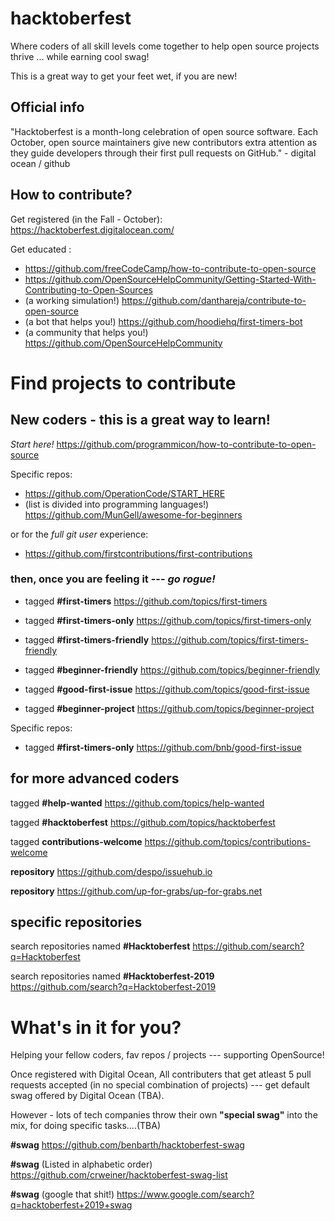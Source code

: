 # hacktoberfest
Where coders of all skill levels come together to help open source projects thrive ... while earning cool swag! 

This is a great way to get your feet wet, if you are new!  


## Official info
"Hacktoberfest is a month-long celebration of open source software. Each October, open source maintainers give new contributors extra attention as they guide developers through their first pull requests on GitHub." - digital ocean / github  

## How to contribute?

Get registered (in the Fall - October): https://hacktoberfest.digitalocean.com/

Get educated : 
- https://github.com/freeCodeCamp/how-to-contribute-to-open-source
- https://github.com/OpenSourceHelpCommunity/Getting-Started-With-Contributing-to-Open-Sources
- (a working simulation!) https://github.com/danthareja/contribute-to-open-source
- (a bot that helps you!) https://github.com/hoodiehq/first-timers-bot
- (a community that helps you!) https://github.com/OpenSourceHelpCommunity
# Find projects to contribute

## New coders - this is a great way to learn!

*Start here!* https://github.com/programmicon/how-to-contribute-to-open-source
 
 Specific repos:  
 - https://github.com/OperationCode/START_HERE
 - (list is divided into programming languages!) https://github.com/MunGell/awesome-for-beginners
 
  or for the *full git user* experience: 
 - https://github.com/firstcontributions/first-contributions
 

 ### then, once you are feeling it --- *go rogue!*

 - tagged **#first-timers** https://github.com/topics/first-timers
 
 - tagged **#first-timers-only** https://github.com/topics/first-timers-only
 
 - tagged **#first-timers-friendly** https://github.com/topics/first-timers-friendly
 
 - tagged **#beginner-friendly** https://github.com/topics/beginner-friendly
 
 - tagged **#good-first-issue** https://github.com/topics/good-first-issue
 
 - tagged **#beginner-project** https://github.com/topics/beginner-project
 
 Specific repos: 
 - tagged **#first-timers-only** https://github.com/bnb/good-first-issue

## for more advanced coders

 tagged **#help-wanted** https://github.com/topics/help-wanted

 tagged **#hacktoberfest** https://github.com/topics/hacktoberfest
 
 tagged **contributions-welcome** https://github.com/topics/contributions-welcome
 
**repository** https://github.com/despo/issuehub.io

**repository** https://github.com/up-for-grabs/up-for-grabs.net


## specific repositories 
 search repositories named **#Hacktoberfest** https://github.com/search?q=Hacktoberfest

 search repositories named  **#Hacktoberfest-2019** https://github.com/search?q=Hacktoberfest-2019
 

# What's in it for you?

Helping your fellow coders, fav repos / projects --- supporting OpenSource!

Once registered with Digital Ocean, All contributers that get atleast 5 pull requests accepted (in no special combination of projects) --- get default swag offered by Digital Ocean (TBA).

However - lots of tech companies throw their own **"special swag"** into the mix, for doing specific tasks....(TBA)

**#swag**   https://github.com/benbarth/hacktoberfest-swag

**#swag**  (Listed in alphabetic order) https://github.com/crweiner/hacktoberfest-swag-list

**#swag** (google that shit!) https://www.google.com/search?q=hacktoberfest+2019+swag

